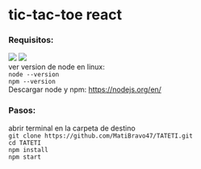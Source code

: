 # tic-tac-toe react

### Requisitos:

![](https://img.shields.io/badge/node%20-%3E%3D14-success?style=for-the-badge&logo=appveyor)
![](https://img.shields.io/badge/npm%20-%3E%3D5.6-red?style=for-the-badge&logo=npm)
 <br>
 ver version de node en linux:
  <br>
`node --version`
 <br>
`npm --version`
<br>
Descargar node y npm:
 https://nodejs.org/en/
### Pasos:
abrir terminal en la carpeta de destino
<br>
`git clone https://github.com/MatiBravo47/TATETI.git`
<br>
`cd TATETI`
<br>
`npm install`
<br>
`npm start`
